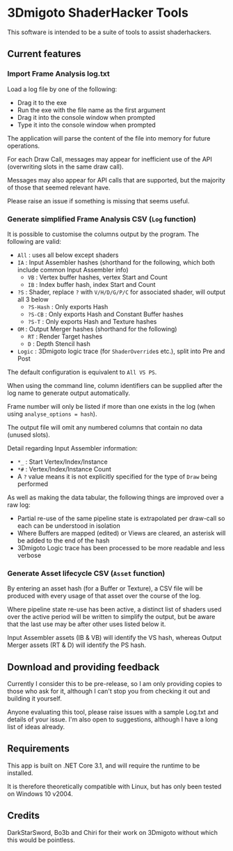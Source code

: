 # 3Dmigoto ShaderHacker Tools

This software is intended to be a suite of tools to assist shaderhackers.

## Current features

### Import Frame Analysis log.txt

Load a log file by one of the following:
- Drag it to the exe
- Run the exe with the file name as the first argument
- Drag it into the console window when prompted
- Type it into the console window when prompted

The application will parse the content of the file into memory for future operations.

For each Draw Call, messages may appear for inefficient use of the API (overwriting slots in the same draw call).

Messages may also appear for API calls that are supported, but the majority of those that seemed relevant have.


Please raise an issue if something is missing that seems useful.

### Generate simplified Frame Analysis CSV (`Log` function)

It is possible to customise the columns output by the program. The following are valid:

- `All` : uses all below except shaders
- `IA` : Input Assembler hashes (shorthand for the following, which both include common Input Assembler info)
	- `VB` : Vertex buffer hashes, vertex Start and Count
	- `IB` : Index buffer hash, index Start and Count
- `?S` : Shader, replace `?` with `V/H/D/G/P/C` for associated shader, will output all 3 below
	- `?S-Hash` : Only exports Hash
	- `?S-CB` : Only exports Hash and Constant Buffer hashes
	- `?S-T` : Only exports Hash and Texture hashes
- `OM` : Output Merger hashes (shorthand for the following)
	- `RT` : Render Target hashes
	- `D` : Depth Stencil hash
- `Logic` : 3Dmigoto logic trace (for `ShaderOverride`s etc.), split into Pre and Post

The default configuration is equivalent to `All VS PS`.

When using the command line, column identifiers can be supplied after the log name to generate output automatically.

Frame number will only be listed if more than one exists in the log (when using `analyse_options = hash`).

The output file will omit any numbered columns that contain no data (unused slots).

Detail regarding Input Assembler information:
- `*_` : Start Vertex/Index/Instance
- `*#` : Vertex/Index/Instance Count
- A `?` value means it is not explicitly specified for the type of `Draw` being performed

As well as making the data tabular, the following things are improved over a raw log:
- Partial re-use of the same pipeline state is extrapolated per draw-call so each can be understood in isolation
- Where Buffers are mapped (edited) or Views are cleared, an asterisk will be added to the end of the hash
- 3Dmigoto Logic trace has been processed to be more readable and less verbose

### Generate Asset lifecycle CSV  (`Asset` function)

By entering an asset hash (for a Buffer or Texture), a CSV file will be produced with every usage of that asset over the course of the log.

Where pipeline state re-use has been active, a distinct list of shaders used over the active period will be written to simplify the output, but be aware that the last use may be after other uses listed below it.

Input Assembler assets (IB & VB) will identify the VS hash, whereas Output Merger assets (RT & D) will identify the PS hash.

## Download and providing feedback

Currently I consider this to be pre-release, so I am only providing copies to those who ask for it, although I can't stop you from checking it out and building it yourself.

Anyone evaluating this tool, please raise issues with a sample Log.txt and details of your issue. I'm also open to suggestions, although I have a long list of ideas already.

## Requirements

This app is built on .NET Core 3.1, and will require the runtime to be installed. 

It is therefore theoretically compatible with Linux, but has only been tested on Windows 10 v2004.

## Credits

DarkStarSword, Bo3b and Chiri for their work on 3Dmigoto without which this would be pointless.